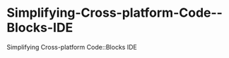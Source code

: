 Simplifying-Cross-platform-Code--Blocks-IDE
===========================================

Simplifying Cross-platform Code::Blocks IDE
